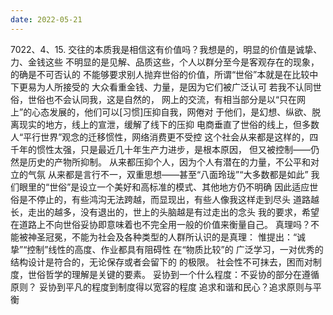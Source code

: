 ```yaml
---
date: 2022-05-21
---
```


7022、4、15.
交往的本质我是相信这有价值吗？我想是的，明显的价值是诚挚、力、金钱这些
不明显的是见解、品质这些，个人以群分至今是客观存在的现象，的确是不可否认的
不能够要求别人抛弃世俗的价值，所谓“世俗”本就是在比较中下更易为人所接受的
大众看重金钱、力量，是因为它们被广泛认可
若我不认同世俗，世俗也不会认同我，这是自然的，
网上的交流，有相当部分是以“只在网上”的心态发展的，他们可以[习惯]压抑自我，网倦对
于他们，是幻想、纵欲、脱离现实的地方，线上的宣泄，缓解了线下的压抑
电商垂直了世俗的线上，但多数人“平行世界”观念的迁移惯性，网络消费更不受控
这个社会从来都是这样的，四千年的惯性太强，只是最近几十年生产力进步，是根本原因，
但又被控制——仍然是历史的产物所抑制。
从来都压抑个人，因为个人有潜在的力量，不公平和对立的气氛
从来都是言行不一，双重思想——甚至“八面玲珑”“大多数都是如此”
我们眼里的“世俗”是设立一个美好和高标准的模式、其他地方仍不明确
因此适应世俗是不停止的，有些鸿沟无法跨越，而显现出，有些人像我这样走到尽头
道路越长，走出的越多，没有退出的，世上的头脑越是有过走出的念头
我的要求，希望在道路上不向世俗妥协即意味着也不完全用一般的价值来衡量自己。
真理吗？不能被神圣冠冕，不能为社会及各种类型的人群所认识的是真理：
惟提出：“诚挚”“控制”线性的高度、作业都具有阻碍性
在“物质比较”的
广泛学习，一对优秀的结构设计是符合的，无论保存或者会留下的
的极限。
社会性不可抹去，困而对制度，世俗哲学的理解是关键的要素。
妥协到一个什么程度：不妥协的部分在遵循原则？
妥协到平凡的程度到制度得以宽容的程度
追求和谐和民心？追求原则与平衡
